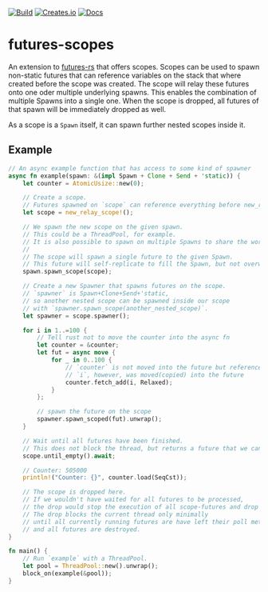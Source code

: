 [![Build](https://github.com/SrTobi/futures-scopes/actions/workflows/rust.yml/badge.svg)](https://github.com/SrTobi/futures-scopes)
[![Creates.io](https://img.shields.io/crates/v/futures-scopes?style)](https://crates.io/crates/futures-scopes)
[![Docs](https://docs.rs/futures-scopes/badge.svg)](https://docs.rs/futures-scopes/)

# futures-scopes

An extension to [futures-rs](https://github.com/rust-lang/futures-rs) that offers scopes.
Scopes can be used to spawn non-static futures that can reference variables on the stack
that where created before the scope was created.
The scope will relay these futures onto one oder multiple underlying spawns.
This enables the combination of multiple Spawns into a single one.
When the scope is dropped, all futures of that spawn will be immediately dropped as well.

As a scope is a `Spawn` itself, it can spawn further nested scopes inside it.

## Example

```rust
// An async example function that has access to some kind of spawner
async fn example(spawn: &(impl Spawn + Clone + Send + 'static)) {
    let counter = AtomicUsize::new(0);

    // Create a scope.
    // Futures spawned on `scope` can reference everything before new_relay_scope!()
    let scope = new_relay_scope!();

    // We spawn the new scope on the given spawn.
    // This could be a ThreadPool, for example.
    // It is also possible to spawn on multiple Spawns to share the work between them
    //
    // The scope will spawn a single future to the given Spawn.
    // This future will self-replicate to fill the Spawn, but not overwhelm it either.
    spawn.spawn_scope(scope);

    // Create a new Spawner that spawns futures on the scope.
    // `spawner` is Spawn+Clone+Send+'static,
    // so another nested scope can be spawned inside our scope
    // with `spawner.spawn_scope(another_nested_scope)`.
    let spawner = scope.spawner();

    for i in 1..=100 {
        // Tell rust not to move the counter into the async fn
        let counter = &counter;
        let fut = async move {
            for _ in 0..100 {
                // `counter` is not moved into the future but referenced
                // `i`, however, was moved(copied) into the future
                counter.fetch_add(i, Relaxed);
            }
        };

        // spawn the future on the scope
        spawner.spawn_scoped(fut).unwrap();
    }

    // Wait until all futures have been finished.
    // This does not block the thread, but returns a future that we can await!
    scope.until_empty().await;

    // Counter: 505000
    println!("Counter: {}", counter.load(SeqCst));

    // The scope is dropped here.
    // If we wouldn't have waited for all futures to be processed,
    // the drop would stop the execution of all scope-futures and drop them.
    // The drop blocks the current thread only minimally
    // until all currently running futures are have left their poll method
    // and all futures are destroyed.
}

fn main() {
    // Run `example` with a ThreadPool.
    let pool = ThreadPool::new().unwrap();
    block_on(example(&pool));
}
```